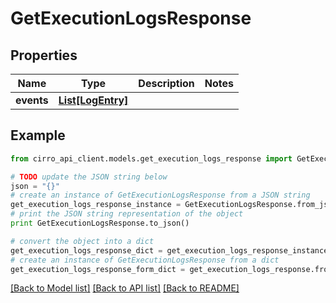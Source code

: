 # GetExecutionLogsResponse


## Properties

Name | Type | Description | Notes
------------ | ------------- | ------------- | -------------
**events** | [**List[LogEntry]**](LogEntry.md) |  | 

## Example

```python
from cirro_api_client.models.get_execution_logs_response import GetExecutionLogsResponse

# TODO update the JSON string below
json = "{}"
# create an instance of GetExecutionLogsResponse from a JSON string
get_execution_logs_response_instance = GetExecutionLogsResponse.from_json(json)
# print the JSON string representation of the object
print GetExecutionLogsResponse.to_json()

# convert the object into a dict
get_execution_logs_response_dict = get_execution_logs_response_instance.to_dict()
# create an instance of GetExecutionLogsResponse from a dict
get_execution_logs_response_form_dict = get_execution_logs_response.from_dict(get_execution_logs_response_dict)
```
[[Back to Model list]](../README.md#documentation-for-models) [[Back to API list]](../README.md#documentation-for-api-endpoints) [[Back to README]](../README.md)


